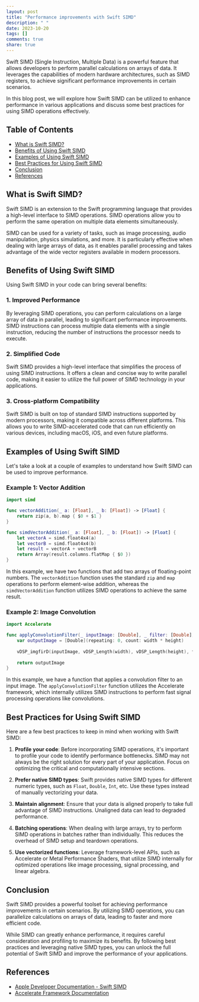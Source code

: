 ```yaml
---
layout: post
title: "Performance improvements with Swift SIMD"
description: " "
date: 2023-10-20
tags: []
comments: true
share: true
---
```


Swift SIMD (Single Instruction, Multiple Data) is a powerful feature that allows developers to perform parallel calculations on arrays of data. It leverages the capabilities of modern hardware architectures, such as SIMD registers, to achieve significant performance improvements in certain scenarios.

In this blog post, we will explore how Swift SIMD can be utilized to enhance performance in various applications and discuss some best practices for using SIMD operations effectively.

## Table of Contents

- [What is Swift SIMD?](#what-is-swift-simd)
- [Benefits of Using Swift SIMD](#benefits-of-using-swift-simd)
- [Examples of Using Swift SIMD](#examples-of-using-swift-simd)
- [Best Practices for Using Swift SIMD](#best-practices-for-using-swift-simd)
- [Conclusion](#conclusion)
- [References](#references)

## What is Swift SIMD?

Swift SIMD is an extension to the Swift programming language that provides a high-level interface to SIMD operations. SIMD operations allow you to perform the same operation on multiple data elements simultaneously.

SIMD can be used for a variety of tasks, such as image processing, audio manipulation, physics simulations, and more. It is particularly effective when dealing with large arrays of data, as it enables parallel processing and takes advantage of the wide vector registers available in modern processors.

## Benefits of Using Swift SIMD

Using Swift SIMD in your code can bring several benefits:

### 1. Improved Performance

By leveraging SIMD operations, you can perform calculations on a large array of data in parallel, leading to significant performance improvements. SIMD instructions can process multiple data elements with a single instruction, reducing the number of instructions the processor needs to execute.

### 2. Simplified Code

Swift SIMD provides a high-level interface that simplifies the process of using SIMD instructions. It offers a clean and concise way to write parallel code, making it easier to utilize the full power of SIMD technology in your applications.

### 3. Cross-platform Compatibility

Swift SIMD is built on top of standard SIMD instructions supported by modern processors, making it compatible across different platforms. This allows you to write SIMD-accelerated code that can run efficiently on various devices, including macOS, iOS, and even future platforms.

## Examples of Using Swift SIMD

Let's take a look at a couple of examples to understand how Swift SIMD can be used to improve performance.

### Example 1: Vector Addition

```swift
import simd

func vectorAddition(_ a: [Float], _ b: [Float]) -> [Float] {
    return zip(a, b).map { $0 + $1 }
}

func simdVectorAddition(_ a: [Float], _ b: [Float]) -> [Float] {
    let vectorA = simd.float4x4(a)
    let vectorB = simd.float4x4(b)
    let result = vectorA + vectorB
    return Array(result.columns.flatMap { $0 })
}
```

In this example, we have two functions that add two arrays of floating-point numbers. The `vectorAddition` function uses the standard `zip` and `map` operations to perform element-wise addition, whereas the `simdVectorAddition` function utilizes SIMD operations to achieve the same result.

### Example 2: Image Convolution

```swift
import Accelerate

func applyConvolutionFilter(_ inputImage: [Double], _ filter: [Double], _ width: Int, _ height: Int) -> [Double] {
    var outputImage = [Double](repeating: 0, count: width * height)
    
    vDSP_imgfirD(inputImage, vDSP_Length(width), vDSP_Length(height), filter, &outputImage)
    
    return outputImage
}
```

In this example, we have a function that applies a convolution filter to an input image. The `applyConvolutionFilter` function utilizes the Accelerate framework, which internally utilizes SIMD instructions to perform fast signal processing operations like convolutions.

## Best Practices for Using Swift SIMD

Here are a few best practices to keep in mind when working with Swift SIMD:

1. **Profile your code**: Before incorporating SIMD operations, it's important to profile your code to identify performance bottlenecks. SIMD may not always be the right solution for every part of your application. Focus on optimizing the critical and computationally intensive sections.

2. **Prefer native SIMD types**: Swift provides native SIMD types for different numeric types, such as `Float`, `Double`, `Int`, etc. Use these types instead of manually vectorizing your data.

3. **Maintain alignment**: Ensure that your data is aligned properly to take full advantage of SIMD instructions. Unaligned data can lead to degraded performance.

4. **Batching operations**: When dealing with large arrays, try to perform SIMD operations in batches rather than individually. This reduces the overhead of SIMD setup and teardown operations.

5. **Use vectorized functions**: Leverage framework-level APIs, such as Accelerate or Metal Performance Shaders, that utilize SIMD internally for optimized operations like image processing, signal processing, and linear algebra.

## Conclusion

Swift SIMD provides a powerful toolset for achieving performance improvements in certain scenarios. By utilizing SIMD operations, you can parallelize calculations on arrays of data, leading to faster and more efficient code.

While SIMD can greatly enhance performance, it requires careful consideration and profiling to maximize its benefits. By following best practices and leveraging native SIMD types, you can unlock the full potential of Swift SIMD and improve the performance of your applications.

## References

- [Apple Developer Documentation - Swift SIMD](https://developer.apple.com/documentation/swift/simd)
- [Accelerate Framework Documentation](https://developer.apple.com/documentation/accelerate)